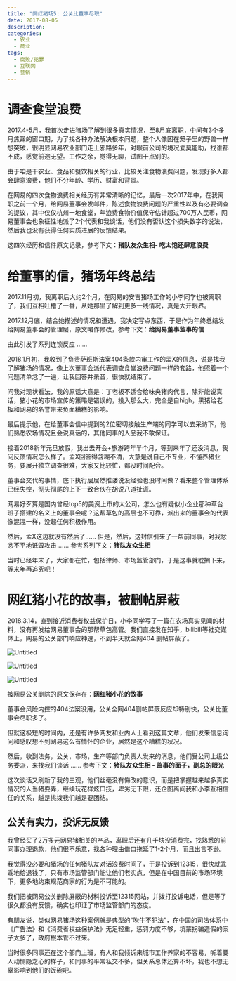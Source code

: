 ```yaml
---
title: "网红猪场5: 公关比董事尽职"
date: 2017-08-05
description: 
categories:
  - 农业
  - 商业
tags:
  - 腐败/犯罪
  - 互联网
  - 营销
---
```



# **调查食堂浪费**

2017.4-5月，我首次走进猪场了解到很多真实情况，至8月底离职，中间有3个多月焦躁的窗口期，为了找各种办法解决根本问题，整个人像困在笼子里的野兽一样想突破，很明显网易农业部门走上邪路多年，对眼前公司的境况爱莫能助，找谁都不成，感觉前途无望。工作之余，觉得无聊，试图干点别的。

由于咱是干农业、食品和餐饮相关的行业，比较关注食物浪费问题，发现好多人都会肆意浪费，他们不分年龄、学历、财富和背景。

在网易的四次食物浪费相关经历有非常清晰的记忆，最后一次2017年中，在我离职之前一个月，给网易董事会发邮件，陈述食物浪费问题的严重性以及有必要调查的提议，其中仅仅杭州一地食堂，年浪费食物价值保守估计超过700万人民币，网易董事会也象征性地派了2个代表和我谈话，他们没有否认这个损失数字的说法，然后我也没有获得任何实质进展的反馈结果。

这四次经历和信件原文记录，参考下文：**猪队友众生相- 吃太饱还肆意浪费**

# **给董事的信，猪场年终总结**

2017.11月初，我离职后大约2个月，在网易的安吉猪场工作的小李同学也被离职了，我们互相吐槽了一番，从她那里了解到更多一线情况，真是大开眼界。

2017.12月底，结合她描述的情况和遭遇，我决定写点东西，于是作为年终总结发给网易董事会的管理层，原文略作修改，参考下文：**给网易董事监事的信**

由此引发了系列连锁反应 ……

2018.1月初，我收到了负责萨班斯法案404条款内审工作的孟X的信息，说是找我了解猪场的情况，像上次董事会派代表调查食堂浪费问题一样的套路，他照着一个问题清单念了一遍，让我回答并录音，很快就结束了。

问我对现状看法，我的原话大意是：丁老板不适合给味央猪肉代言，除非能说真话，猪小花的市场宣传的策略是错误的，投入那么大，完全是自high，黑猪给老板和网易的名誉带来负面糟糕的影响。

最后提示他，在给董事会信中提到的2位密切接触生产端的同学可以去采访下，他们熟悉农场情况且会说真话的，其他同事的人品我不敢保证。

接着2018新年元旦放假，我出去开会+旅游跨年半个月，等到来年了还没消息，我问反馈情况怎么样了。孟X回答得含糊不清，大意是说自己不专业，不懂养猪业务，要展开独立调查很难，大家又比较忙，都没时间配合。

董事会交代的事情，底下执行层居然推诿说没经验也没时间做？看来整个管理体系已经失控，彻头彻尾的上下一致合伙在胡说八道扯谎。

网易好歹算是国内曾经top5的美资上市的大公司，怎么也有疑似小企业那种草台班子搭建的名义上的董事会呢？这帮草包的高层也不可靠，派出来的董事会的代表像混混一样，没起任何积极作用。

然后，孟X这边就没有然后了…… 
但是，然后，这封信引来了一帮前同事，对我忿忿不平地诋毁攻击 ……
参考系列下文：**猪队友众生相**

当时已经年末了，大家都在忙，包括律师、市场监管部门，于是这事就耽搁下来，等来年再追究吧！

# **网红猪小花的故事，被删帖屏蔽**

2018.3.14，直到接近消费者权益保护日，小李同学写了一篇在农场真实见闻的材料，没有再发给网易董事会的那帮草包高管。我们直接发在知乎，bilibili等社交媒体上，网易的公关部门响应神速，不到半天就全网404 删帖屏蔽了。

![Untitled](%E7%BD%91%E7%BA%A2%E7%8C%AA%E5%9C%BA5%20%E5%85%AC%E5%85%B3%E6%AF%94%E8%91%A3%E4%BA%8B%E5%B0%BD%E8%81%8C%20dde477e84d2d4cb2ab7da92285f497c0/Untitled.png)

![Untitled](%E7%BD%91%E7%BA%A2%E7%8C%AA%E5%9C%BA5%20%E5%85%AC%E5%85%B3%E6%AF%94%E8%91%A3%E4%BA%8B%E5%B0%BD%E8%81%8C%20dde477e84d2d4cb2ab7da92285f497c0/Untitled%201.png)

![Untitled](%E7%BD%91%E7%BA%A2%E7%8C%AA%E5%9C%BA5%20%E5%85%AC%E5%85%B3%E6%AF%94%E8%91%A3%E4%BA%8B%E5%B0%BD%E8%81%8C%20dde477e84d2d4cb2ab7da92285f497c0/Untitled%202.png)

被网易公关删除的原文保存在：**网红猪小花的故事**

董事会风险内控的404法案没用，公关全网404删帖屏蔽反应却特别快，公关比董事会尽职多了。

但就这极短的时间内，还是有许多网友和业内人士看到这篇文章，他们发来信息询问和感叹想不到网易这么有情怀的企业，居然是这个糟糕的状况。

然后，收到法务，公关，市场，生产等部门负责人发来的消息，他们受公司上级公务委派，来找我们谈话 ……
参考下文：**猪队友众生相 - 监事的面子，副总的眼光**

这次谈话又刷新了我的三观，他们丝毫没有悔改的意识，而是把掌握越来越多真实情况的人当猪耍弄，继续玩花样炫口技，卑劣无下限，还企图离间我和小李互相信任的关系，越是挑拨我们越是要团结。

## 公关有实力，投诉无反馈

我曾经买了2万多元网易猪相关的产品，离职后还有几千块没消费完，找熟悉的前同事办理退款，他们很不乐意，找各种理由借口拖延了1-2个月，而且出言不逊。

我觉得没必要和猪场的任何猪队友对话浪费时间了，于是投诉到12315，很快就乖乖地给退钱了，只有市场监管部门能让他们老实点，但是在中国目前的市场环境下，更多地约束规范商家的行为是不可能的。

我们把被网易公关删除屏蔽的材料投诉至12315网站，并拨打投诉电话，但是等了很久都没有反馈，确实也印证了市场监管部门的态度。

有朋友说，类似网易猪场这种案例就是典型的“吹牛不犯法”，在中国的司法体系中《广告法》和《消费者权益保护法》无足轻重，惩罚力度不够，坑蒙拐骗造假的案子太多了，政府根本管不过来。

当时很多同事还在这个部门上班，有人和我倾诉来城市工作养家的不容易，听着要人动恻隐之心的样子，和同事的平常私交不多，但关系总体还算不坏，我也不想无辜影响到他们的饭碗吧。

